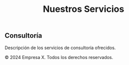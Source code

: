 <!DOCTYPE html>
<html lang="es">
<head>
    <meta charset="UTF-8">
    <meta name="viewport" content="width=device-width, initial-scale=1.0">
    <title>Servicios</title>
    <link rel="stylesheet" href="styles.css">
</head>
<body>
    <header>
        <h1>Nuestros Servicios</h1>
    </header>
    <main>
        <section>
            <h2>Consultoría</h2>
            <p>Descripción de los servicios de consultoría ofrecidos.</p>
        </section>
    </main>
    <footer>
        <p>© 2024 Empresa X. Todos los derechos reservados.</p>
    </footer>
</body>
</html>